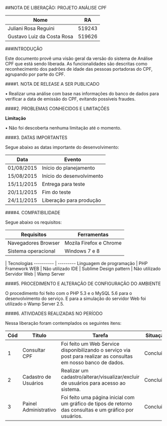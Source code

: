 ##NOTA DE LIBERAÇÃO: PROJETO ANÁLISE CPF	

Nome | RA
---- | ----
Juliani Rosa Reguini | 519243
Gustavo Luiz da Costa Rosa | 519626

###INTRODUÇÃO

Este documento provê uma visão geral da versão do sistema de Análise CPF que está sendo liberada. As funcionalidades são descritas como reconhecimento dos padrões de idade das pessoas portadoras do CPF, agrupando por parte do CPF. 

####1.	NOTA DE RELEASE A SER PUBLICADO
  
  •	Realizar uma análise com base nas informações do banco de dados para verificar a data de emissão do CPF, evitando possíveis fraudes.

####2.	PROBLEMAS CONHECIDOS E LIMITAÇÕES

**Limitação**
  
  •	Não foi descoberta nenhuma limitação até o momento.

####3.	DATAS IMPORTANTES

Segue abaixo as datas importante do desenvolvimento:

Data       | Evento
---------- | -----------
01/08/2015 | Início do planejamento
15/08/2015 |	Início do desenvolvimento
15/11/2015 |	Entrega para teste
20/11/2015 |	Fim do teste
24/11/2015 |	Liberação para produção

####4.	COMPATIBILIDADE

Segue abaixo os requisitos:

Requisitos  | Ferramentas
----------  | -----------
Navegadores Browser |  Mozila Firefox e Chrome
Sistema operacional |	Windows 7 e 8

  | Tecnologias
----------  | ---------
Linguagem de programação | PHP 
Framework WEB	| Não utilizado 
IDE |	Sublime 
Design pattern |	Não utilizado 
Servidor Web | Wamp Server 

####5.	PROCEDIMENTO E ALTERAÇÃO DE CONFIGURAÇÃO DO AMBIENTE
 
  O procedimento foi feito com o PHP 5.3 e o MySQL 5.6 para o desenvolvimento do serviço. E para a simulação do servidor Web foi utilizado o Wamp Server 2.5.

####6.	ATIVIDADES REALIZADAS NO PERÍODO
  
  Nessa liberação foram contemplados os seguintes itens:

Cód  | Título | Tarefa | Situação | Observação 
---------- | ----------- | ----------- | ----------- | -----------
1 | Consultar CPF | Foi feito um Web Service disponibilizando o serviço via post para realizar as consultas em nosso banco de dados. | Concluído | 
2 |	Cadastro de Usuários | Realizar um cadastro/alterar/visualizar/excluir de usuários para acesso ao sistema. | Concluído |
3 |	Painel Administrativo | Foi feito uma página inicial com um gráfico de tipos de retorno das consultas e um gráfico por usuários. | Concluído |



